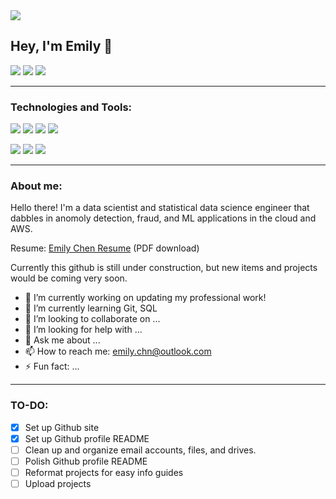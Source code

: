 <!--
**emilc-jpg/emilc-jpg** is a ✨ _special_ ✨ repository because its `README.md` (this file) appears on your GitHub profile.

profile badges
https://github.com/Envoy-VC/awesome-badges

linux https://img.shields.io/badge/Linux-FCC624?style=for-the-badge&logo=linux&logoColor=black
ubuntu https://img.shields.io/badge/Ubuntu-E95420?style=for-the-badge&logo=ubuntu&logoColor=white
windows https://img.shields.io/badge/Windows-0078D6?style=for-the-badge&logo=windows&logoColor=white

tensorflow https://img.shields.io/badge/TensorFlow-FF6F00?style=for-the-badge&logo=tensorflow&logoColor=white
aws https://img.shields.io/badge/Amazon_AWS-FF9900?style=for-the-badge&logo=amazonaws&logoColor=white
google colab https://img.shields.io/badge/Colab-F9AB00?style=for-the-badge&logo=googlecolab&color=525252
visual studio https://img.shields.io/badge/Visual_Studio_Code-0078D4?style=for-the-badge&logo=visual%20studio%20code&logoColor=white

image links [<img src="http://www.google.com.au/images/nav_logo7.png">](http://google.com.au/) []
images ![alt text](image.jpg)


AWS [] Google Colab [] Visual Studio [] Linux [] Ubuntu [] Windows []
-->
<img src="https://codebots.com/artificial-intelligence/DT-564_codebots-blog-lrg.png">

## Hey, I'm Emily 👋
[<img src="https://img.shields.io/badge/website-000000?style=for-the-badge&logo=About.me&logoColor=white">](https://emilc-jpg.github.io/)
[<img src="https://img.shields.io/badge/-LeetCode-FFA116?style=for-the-badge&logo=LeetCode&logoColor=black">](https://leetcode.com/echen04/)
[<img src="https://img.shields.io/badge/LinkedIn-0077B5?style=for-the-badge&logo=linkedin&logoColor=white">](https://www.linkedin.com/in/echen4/)

--- 

### Technologies and Tools:
![](https://img.shields.io/badge/Python-FFD43B?style=for-the-badge&logo=python&logoColor=blue) 
![](https://img.shields.io/badge/C%2B%2B-00599C?style=for-the-badge&logo=c%2B%2B&logoColor=white) 
![](https://img.shields.io/badge/Java-ED8B00?style=for-the-badge&logo=openjdk&logoColor=white)
![](https://img.shields.io/badge/R-276DC3?style=for-the-badge&logo=r&logoColor=white) 

![](https://img.shields.io/badge/Amazon_AWS-FF9900?style=for-the-badge&logo=amazonaws&logoColor=white) 
![](https://img.shields.io/badge/TensorFlow-FF6F00?style=for-the-badge&logo=tensorflow&logoColor=white) 
![](https://img.shields.io/badge/PostgreSQL-316192?style=for-the-badge&logo=postgresql&logoColor=white) 

---
### About me:

Hello there! I'm a data scientist and statistical data science engineer that dabbles in anomoly detection, fraud, and ML applications in the cloud and AWS.

Resume: [Emily Chen Resume](https://drive.google.com/uc?export=download&id=1iTXauREtawshwmYSlwjEgkYSI6FjqMma) (PDF download)

Currently this github is still under construction, but new items and projects would be coming very soon.


- 🔭 I’m currently working on updating my professional work!
- 🌱 I’m currently learning Git, SQL
- 👯 I’m looking to collaborate on ...
- 🤔 I’m looking for help with ...
- 💬 Ask me about ...
- 📫 How to reach me: emily.chn@outlook.com
- ⚡ Fun fact: ...


---
### TO-DO:

- [x] Set up Github site
- [x] Set up Github profile README
- [ ] Clean up and organize email accounts, files, and drives. 
- [ ] Polish Github profile README
- [ ] Reformat projects for easy info guides
- [ ] Upload projects 
